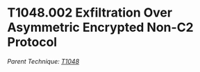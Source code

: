 # T1048.002 Exfiltration Over Asymmetric Encrypted Non-C2 Protocol

*Parent Technique: [T1048](T1048.md)*

